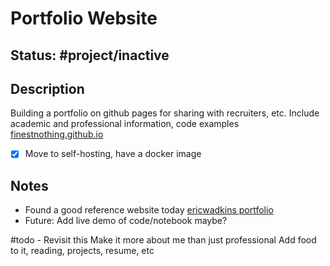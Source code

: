 # Portfolio Website

## Status: #project/inactive

## Description

Building a portfolio on github pages for sharing with recruiters, etc.
Include academic and professional information, code examples
[finestnothing.github.io](https://finestnothing.github.io/)

- [x] Move to self-hosting, have a docker image

## Notes

- Found a good reference website today [ericwadkins portfolio](http://www.ericwadkins.com/)
- Future: Add live demo of code/notebook maybe?

#todo - Revisit this
	Make it more about me than just professional
	Add food to it, reading, projects, resume, etc
